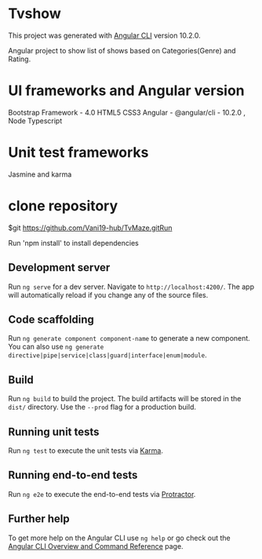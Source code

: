 # Tvshow

This project was generated with [Angular CLI](https://github.com/angular/angular-cli) version 10.2.0.

Angular project to show list of shows based on Categories(Genre) and Rating.

# UI frameworks and Angular version

Bootstrap Framework - 4.0
HTML5
CSS3
Angular - @angular/cli - 10.2.0 ,
Node
Typescript

# Unit test frameworks

Jasmine and karma

# clone repository

$git https://github.com/Vani19-hub/TvMaze.gitRun

Run 'npm install' to install dependencies

## Development server

Run `ng serve` for a dev server. Navigate to `http://localhost:4200/`. The app will automatically reload if you change any of the source files.

## Code scaffolding

Run `ng generate component component-name` to generate a new component. You can also use `ng generate directive|pipe|service|class|guard|interface|enum|module`.

## Build

Run `ng build` to build the project. The build artifacts will be stored in the `dist/` directory. Use the `--prod` flag for a production build.

## Running unit tests

Run `ng test` to execute the unit tests via [Karma](https://karma-runner.github.io).

## Running end-to-end tests

Run `ng e2e` to execute the end-to-end tests via [Protractor](http://www.protractortest.org/).

## Further help

To get more help on the Angular CLI use `ng help` or go check out the [Angular CLI Overview and Command Reference](https://angular.io/cli) page.
